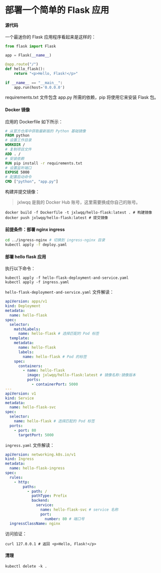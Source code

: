 # 部署一个简单的 Flask 应用

#### 源代码

一个最迷你的 Flask 应用程序看起来是这样的：

```python
from flask import Flask

app = Flask(__name__)

@app.route("/")
def hello_flask():
    return "<p>Hello, Flask!</p>"
    
if __name__ == "__main__":
    app.run(host='0.0.0.0')
```

requirements.txt 文件包含 app.py 所需的依赖，pip 将使用它来安装 Flask 包。

#### Docker 镜像

应用的 Dockerfile 如下所示：

```dockerfile
# 从官方仓库中获取最新版的 Python 基础镜像
FROM python
# 设置工作目录
WORKDIR /
# 复制项目文件
ADD . /
# 安装依赖
RUN pip install -r requirements.txt
# 设置监听端口
EXPOSE 5000
# 配置启动命令
CMD ["python", "app.py"]
```

构建并提交镜像：

> jxlwqq 是我的 Docker Hub 账号，这里需要换成你自己的账号。

```shell
docker build -f Dockerfile -t jxlwqq/hello-flask:latest . # 构建镜像
docker push jxlwqq/hello-flask:latest # 提交镜像
```

#### 前提条件：部署 nginx ingress

```bash
cd ../ingress-nginx # 切换到 ingress-nginx 目录
kubectl apply -f deploy.yaml
```

#### 部署 hello flask 应用

执行以下命令：

```shell
kubectl apply -f hello-flask-deployment-and-service.yaml
kubectl apply -f ingress.yaml
```

`hello-flask-deployment-and-service.yaml` 文件解读：

```yaml
apiVersion: apps/v1
kind: Deployment
metadata:
  name: hello-flask
spec:
  selector:
    matchLabels:
      name: hello-flask # 选择匹配的 Pod 标签
  template:
    metadata:
      name: hello-flask
      labels:
        name: hello-flask # Pod 的标签
    spec:
      containers:
        - name: hello-flask
          image: jxlwqq/hello-flask:latest # 镜像名称:镜像版本
          ports:
            - containerPort: 5000
---
apiVersion: v1
kind: Service
metadata:
  name: hello-flask-svc
spec:
  selector:
    name: hello-flask # 选择匹配的 Pod 标签
  ports:
    - port: 80
      targetPort: 5000
```

`ingress.yaml` 文件解读：

```yaml
apiVersion: networking.k8s.io/v1
kind: Ingress
metadata:
  name: hello-flask-ingress
spec:
  rules:
    - http:
        paths:
          - path: /
            pathType: Prefix
            backend:
              service:
                name: hello-flask-svc # service 名称
                port:
                  number: 80 # 端口号
  ingressClassName: nginx
```

访问验证：

```shell
curl 127.0.0.1 # 返回 <p>Hello, Flask!</p>
```

#### 清理
```shell
kubectl delete -k .
```

